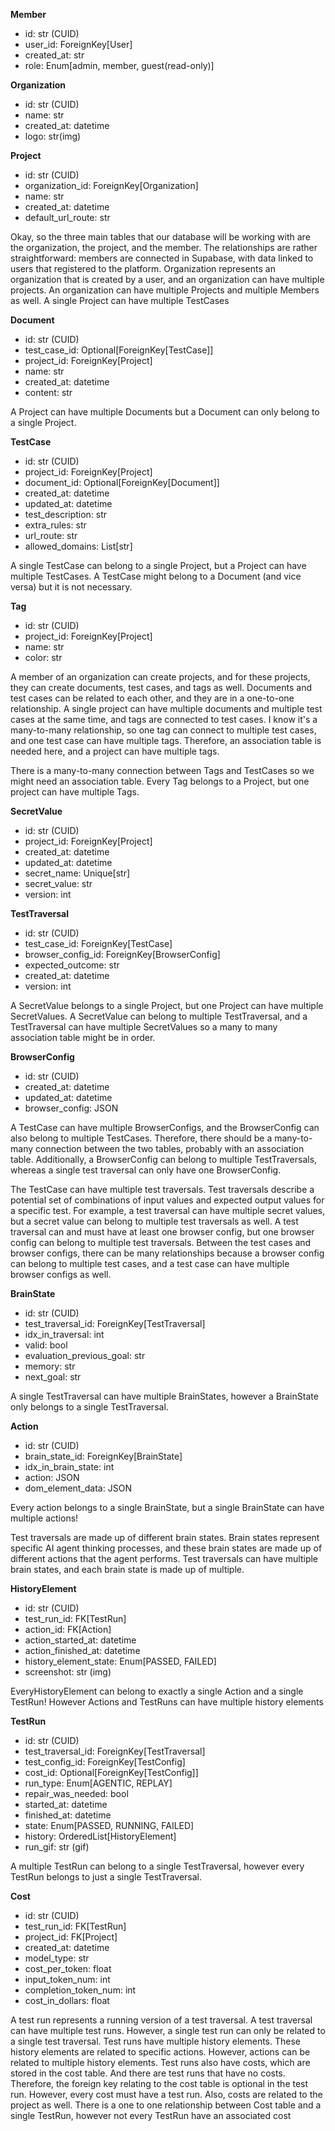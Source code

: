 **Member**
- id: str (CUID)
- user_id: ForeignKey[User]
- created_at: str
- role: Enum[admin, member, guest(read-only)]

**Organization**
- id: str (CUID)
- name: str
- created_at: datetime
- logo: str(img)

**Project**
- id: str (CUID)
- organization_id: ForeignKey[Organization]
- name: str
- created_at: datetime
- default_url_route: str

Okay, so the three main tables that our database will be working with are the organization, the project, and the member. The relationships are rather straightforward: members are connected in Supabase, with data linked to users that registered to the platform. Organization represents an organization that is created by a user, and an organization can have multiple projects.
An organization can have multiple Projects and multiple Members as well.
A single Project can have multiple TestCases

**Document**
- id: str (CUID)
- test_case_id: Optional[ForeignKey[TestCase]]
- project_id: ForeignKey[Project]
- name: str
- created_at: datetime
- content: str

A Project can have multiple Documents but a Document can only belong to a single Project.

**TestCase**
- id: str (CUID)
- project_id: ForeignKey[Project]
- document_id: Optional[ForeignKey[Document]]
- created_at: datetime
- updated_at: datetime
- test_description: str
- extra_rules: str
- url_route: str
- allowed_domains: List[str]

A single TestCase can belong to a single Project, but a Project can have multiple TestCases.
A TestCase might belong to a Document (and vice versa) but it is not necessary.

**Tag**
- id: str (CUID)
- project_id: ForeignKey[Project]
- name: str
- color: str

A member of an organization can create projects, and for these projects, they can create documents, test cases, and tags as well. Documents and test cases can be related to each other, and they are in a one-to-one relationship. A single project can have multiple documents and multiple test cases at the same time, and tags are connected to test cases. I know it's a many-to-many relationship, so one tag can connect to multiple test cases, and one test case can have multiple tags. Therefore, an association table is needed here, and a project can have multiple tags.

There is a many-to-many connection between Tags and TestCases so we might need an association table. Every Tag belongs to a Project, but one project can have multiple Tags.

**SecretValue**
- id: str (CUID)
- project_id: ForeignKey[Project]
- created_at: datetime
- updated_at: datetime
- secret_name: Unique[str]
- secret_value: str
- version: int

**TestTraversal**
- id: str (CUID)
- test_case_id: ForeignKey[TestCase]
- browser_config_id: ForeignKey[BrowserConfig]
- expected_outcome: str
- created_at: datetime
- version: int

A SecretValue belongs to a single Project, but one Project can have multiple SecretValues.
A SecretValue can belong to multiple TestTraversal, and a TestTraversal  can have multiple SecretValues so a many to many association table might be in order.

**BrowserConfig**
- id: str (CUID)
- created_at: datetime
- updated_at: datetime
- browser_config: JSON

A TestCase can have multiple BrowserConfigs, and the BrowserConfig can also belong to multiple TestCases. Therefore, there should be a many-to-many connection between the two tables, probably with an association table. Additionally, a BrowserConfig can belong to multiple TestTraversals, whereas a single test traversal can only have one BrowserConfig.

The TestCase can have multiple test traversals. Test traversals describe a potential set of combinations of input values and expected output values for a specific test. For example, a test traversal can have multiple secret values, but a secret value can belong to multiple test traversals as well. A test traversal can and must have at least one browser config, but one browser config can belong to multiple test traversals. Between the test cases and browser configs, there can be many relationships because a browser config can belong to multiple test cases, and a test case can have multiple browser configs as well.


**BrainState**
- id: str (CUID)
- test_traversal_id: ForeignKey[TestTraversal]
- idx_in_traversal: int
- valid: bool
- evaluation_previous_goal: str
- memory: str
- next_goal: str

A single TestTraversal can have multiple BrainStates, however a BrainState only belongs to a single TestTraversal.

**Action**
- id: str (CUID)
- brain_state_id: ForeignKey[BrainState]
- idx_in_brain_state: int
- action: JSON
- dom_element_data: JSON

Every action belongs to a single BrainState, but a single BrainState can have multiple actions!


Test traversals are made up of different brain states. Brain states represent specific AI agent thinking processes, and these brain states are made up of different actions that the agent performs. Test traversals can have multiple brain states, and each brain state is made up of multiple.

**HistoryElement**
- id: str (CUID)
- test_run_id: FK[TestRun]
- action_id: FK[Action]
- action_started_at: datetime
- action_finished_at: datetime
- history_element_state: Enum[PASSED, FAILED]
- screenshot: str (img)

EveryHistoryElement can belong to exactly a single Action and a single TestRun! However Actions and TestRuns can have multiple history elements


**TestRun**
- id: str (CUID)
- test_traversal_id: ForeignKey[TestTraversal]
- test_config_id: ForeignKey[TestConfig]
- cost_id: Optional[ForeignKey[TestConfig]]
- run_type: Enum[AGENTIC, REPLAY]
- repair_was_needed: bool
- started_at: datetime
- finished_at: datetime
- state: Enum[PASSED, RUNNING, FAILED]
- history: OrderedList[HistoryElement]
- run_gif: str (gif)

A multiple TestRun can belong to a single TestTraversal, however every TestRun belongs to just a single TestTraversal.

**Cost**
- id: str (CUID)
- test_run_id: FK[TestRun]
- project_id: FK[Project]
- created_at: datetime
- model_type: str
- cost_per_token: float
- input_token_num: int
- completion_token_num: int
- cost_in_dollars: float

A test run represents a running version of a test traversal. A test traversal can have multiple test runs. However, a single test run can only be related to a single test traversal. Test runs have multiple history elements. These history elements are related to specific actions. However, actions can be related to multiple history elements. Test runs also have costs, which are stored in the cost table. And there are test runs that have no costs. Therefore, the foreign key relating to the cost table is optional in the test run. However, every cost must have a test run. Also, costs are related to the project as well.
There is a one to one relationship between Cost table and a single TestRun, however not every TestRun have an associated cost